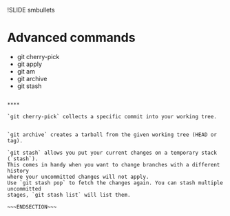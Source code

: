 !SLIDE smbullets
# Advanced commands

* git cherry-pick
* git apply
* git am
* git archive
* git stash

~~~SECTION:handouts~~~

****

`git cherry-pick` collects a specific commit into your working tree.


`git archive` creates a tarball from the given working tree (HEAD or tag).

`git stash` allows you put your current changes on a temporary stack (`stash`).
This comes in handy when you want to change branches with a different history
where your uncommitted changes will not apply.
Use `git stash pop` to fetch the changes again. You can stash multiple uncommitted
stages, `git stash list` will list them.

~~~ENDSECTION~~~
